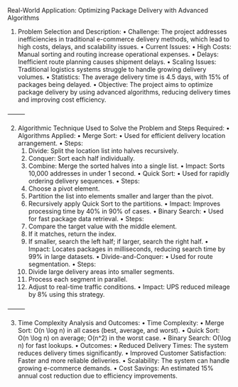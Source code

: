 Real-World Application: Optimizing Package Delivery with Advanced Algorithms

1. Problem Selection and Description:
	•	Challenge: The project addresses inefficiencies in traditional e-commerce delivery methods, which lead to high costs, delays, and scalability issues.
	•	Current Issues:
	•	High Costs: Manual sorting and routing increase operational expenses.
	•	Delays: Inefficient route planning causes shipment delays.
	•	Scaling Issues: Traditional logistics systems struggle to handle growing delivery volumes.
	•	Statistics: The average delivery time is 4.5 days, with 15% of packages being delayed.
	•	Objective: The project aims to optimize package delivery by using advanced algorithms, reducing delivery times and improving cost efficiency.

⸻

2. Algorithmic Technique Used to Solve the Problem and Steps Required:
	•	Algorithms Applied:
	•	Merge Sort:
	•	Used for efficient delivery location arrangement.
	•	Steps:
	1.	Divide: Split the location list into halves recursively.
	2.	Conquer: Sort each half individually.
	3.	Combine: Merge the sorted halves into a single list.
	•	Impact: Sorts 10,000 addresses in under 1 second.
	•	Quick Sort:
	•	Used for rapidly ordering delivery sequences.
	•	Steps:
	1.	Choose a pivot element.
	2.	Partition the list into elements smaller and larger than the pivot.
	3.	Recursively apply Quick Sort to the partitions.
	•	Impact: Improves processing time by 40% in 90% of cases.
	•	Binary Search:
	•	Used for fast package data retrieval.
	•	Steps:
	1.	Compare the target value with the middle element.
	2.	If it matches, return the index.
	3.	If smaller, search the left half; if larger, search the right half.
	•	Impact: Locates packages in milliseconds, reducing search time by 99% in large datasets.
	•	Divide-and-Conquer:
	•	Used for route segmentation.
	•	Steps:
	1.	Divide large delivery areas into smaller segments.
	2.	Process each segment in parallel.
	3.	Adjust to real-time traffic conditions.
	•	Impact: UPS reduced mileage by 8% using this strategy.

⸻

3. Time Complexity Analysis and Outcomes:
	•	Time Complexity:
	•	Merge Sort: O(n \log n) in all cases (best, average, and worst).
	•	Quick Sort: O(n \log n) on average; O(n^2) in the worst case.
	•	Binary Search: O(\log n) for fast lookups.
	•	Outcomes:
	•	Reduced Delivery Times: The system reduces delivery times significantly.
	•	Improved Customer Satisfaction: Faster and more reliable deliveries.
	•	Scalability: The system can handle growing e-commerce demands.
	•	Cost Savings: An estimated 15% annual cost reduction due to efficiency improvements.
